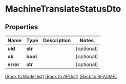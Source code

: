 # MachineTranslateStatusDto

## Properties
Name | Type | Description | Notes
------------ | ------------- | ------------- | -------------
**uid** | **str** |  | [optional] 
**ok** | **bool** |  | [optional] 
**error** | **str** |  | [optional] 

[[Back to Model list]](../README.md#documentation-for-models) [[Back to API list]](../README.md#documentation-for-api-endpoints) [[Back to README]](../README.md)

